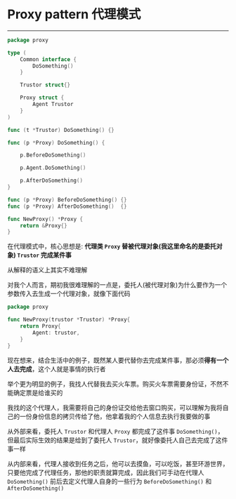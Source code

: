 # Proxy pattern 代理模式

---

```go
package proxy

type (
	Common interface {
		DoSomething()
	}

	Trustor struct{}

	Proxy struct {
		Agent Trustor
	}
)

func (t *Trustor) DoSomething() {}

func (p *Proxy) DoSomething() {

	p.BeforeDoSomething()

	p.Agent.DoSomething()

	p.AfterDoSomething()
}

func (p *Proxy) BeforeDoSomething() {}
func (p *Proxy) AfterDoSomething()  {}

func NewProxy() *Proxy {
	return &Proxy{}
}

```

在代理模式中，核心思想是: **代理类 `Proxy` 替被代理对象(我这里命名的是委托对象) `Trustor` 完成某件事**           

从解释的语义上其实不难理解       

对我个人而言，期初我很难理解的一点是，委托人(被代理对象)为什么要作为一个参数传入去生成一个代理对象，就像下面代码
```go
package proxy

func NewProxy(trustor *Trustor) *Proxy{
	return Proxy{
		Agent: trustor,
    }
}
```

现在想来，结合生活中的例子，既然某人要代替你去完成某件事，那必须**得有一个人去完成**，这个人就是事情的执行者            

举个更为明显的例子，我找人代替我去买火车票。购买火车票需要身份证，不然不能确定票是给谁买的       

我找的这个代理人，我需要将自己的身份证交给他去窗口购买，可以理解为我将自己的一份身份信息的拷贝传给了他，他拿着我的个人信息去执行我要做的事       

从外部来看，委托人 `Trustor` 和代理人 `Proxy` 都完成了这件事 `DoSomething()`，但最后实际生效的结果是给到了委托人 `Trustor`，就好像委托人自己去完成了这件事一样      

从内部来看，代理人接收到任务之后，他可以去摸鱼，可以吃饭，甚至环游世界，只要他完成了代理任务，那他的职责就算完成，因此我们可手动在代理人 `DoSomething()` 前后去定义代理人自身的一些行为 `BeforeDoSomething()` 和 `AfterDoSomething()`